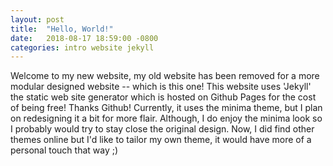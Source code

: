 ```yaml
---
layout: post
title:  "Hello, World!"
date:   2018-08-17 18:59:00 -0800
categories: intro website jekyll
---
```


Welcome to my new website, my old website has been removed for a more modular designed website -- which is this one! This website uses 'Jekyll' the static web site generator which is hosted on Github Pages for the cost of being free! Thanks Github! Currently, it uses the minima theme, but I plan on redesigning it a bit for more flair. Although, I do enjoy the minima look so I probably would try to stay close the original design. Now, I did find other themes online but I'd like to tailor my own theme, it would have more of a personal touch that way ;)
